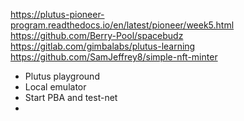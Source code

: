 

https://plutus-pioneer-program.readthedocs.io/en/latest/pioneer/week5.html
https://github.com/Berry-Pool/spacebudz
https://gitlab.com/gimbalabs/plutus-learning
https://github.com/SamJeffrey8/simple-nft-minter

- Plutus playground
- Local emulator
- Start PBA and test-net
- 
